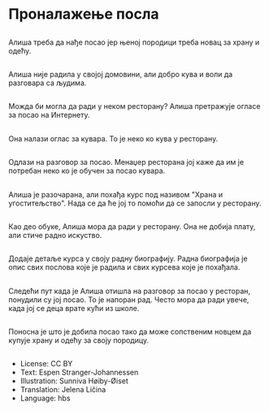 # Проналажење посла

##
Алиша треба да нађе посао јер њеној породици треба новац за храну и одећу.

##
Алиша није радила у својој домовини, али добро кува и воли да разговара са људима.

##
Можда би могла да ради у неком ресторану? Алиша претражује огласе за посао на Интернету.

##
Она налази оглас за кувара. То је неко ко кува у ресторану.

##
Одлази на разговор за посао. Менаџер ресторана јој каже да им је потребан неко ко је обучен за посао кувара.

##
Алиша је разочарана, али похађа курс под називом "Храна и угоститељство". Нада се да ће јој то помоћи да се запосли у ресторану.

##
Као део обуке, Алиша мора да ради у ресторану. Она не добија плату, али стиче радно искуство.

##
Додаје детаље курса у своју радну биографију. Радна биографија је опис свих послова које је радила и свих курсева које је похађала.

##
Следећи пут када је Алиша отишла на разговор за посао у ресторан, понудили су јој посао. То је напоран рад. Често мора да ради увече, када јој се деца врате кући из школе.

##
Поносна је што је добила посао тако да може сопственим новцем да купује храну и одећу за своју породицу.

##
* License: CC BY
* Text: Espen Stranger-Johannessen
* Illustration: Sunniva Høiby-Øiset
* Translation: Jelena Ličina
* Language: hbs

